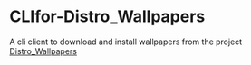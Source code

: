 # CLIfor-Distro_Wallpapers
A cli client to download and install wallpapers from the project [Distro_Wallpapers](https://github.com/happyeggchen/Distro_wallpapers)
